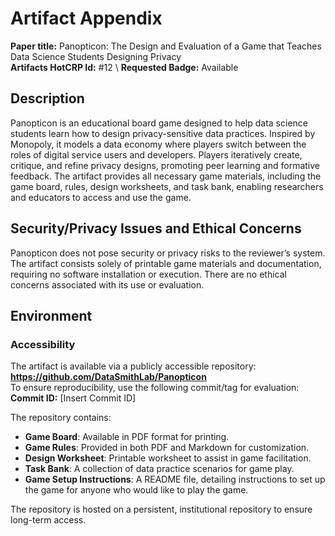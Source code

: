 # Artifact Appendix

**Paper title:** Panopticon: The Design and Evaluation of a Game that Teaches Data Science Students Designing Privacy  
**Artifacts HotCRP Id:** #12 \ 
**Requested Badge:** Available  

## Description
Panopticon is an educational board game designed to help data science students learn how to design privacy-sensitive data practices. Inspired by Monopoly, it models a data economy where players switch between the roles of digital service users and developers. Players iteratively create, critique, and refine privacy designs, promoting peer learning and formative feedback. The artifact provides all necessary game materials, including the game board, rules, design worksheets, and task bank, enabling researchers and educators to access and use the game.

## Security/Privacy Issues and Ethical Concerns
Panopticon does not pose security or privacy risks to the reviewer’s system. The artifact consists solely of printable game materials and documentation, requiring no software installation or execution. There are no ethical concerns associated with its use or evaluation.

## Environment

### Accessibility
The artifact is available via a publicly accessible repository:  
**https://github.com/DataSmithLab/Panopticon**  
To ensure reproducibility, use the following commit/tag for evaluation:  
**Commit ID:** [Insert Commit ID]

The repository contains:
- **Game Board**: Available in PDF format for printing.
- **Game Rules**: Provided in both PDF and Markdown for customization.
- **Design Worksheet**: Printable worksheet to assist in game facilitation.
- **Task Bank**: A collection of data practice scenarios for game play.
- **Game Setup Instructions**: A README file, detailing instructions to set up the game for anyone who would like to play the game.

The repository is hosted on a persistent, institutional repository to ensure long-term access.
